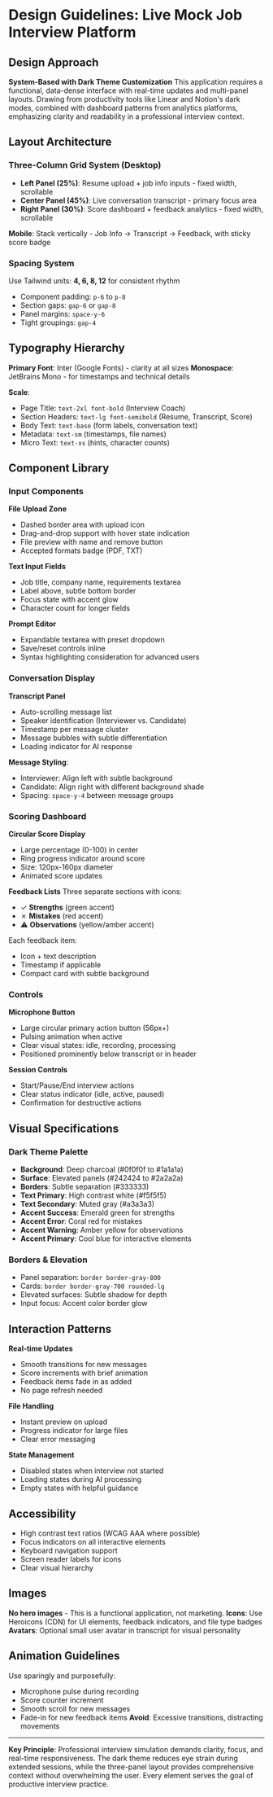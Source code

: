 # Design Guidelines: Live Mock Job Interview Platform

## Design Approach
**System-Based with Dark Theme Customization**
This application requires a functional, data-dense interface with real-time updates and multi-panel layouts. Drawing from productivity tools like Linear and Notion's dark modes, combined with dashboard patterns from analytics platforms, emphasizing clarity and readability in a professional interview context.

## Layout Architecture

### Three-Column Grid System (Desktop)
- **Left Panel (25%)**: Resume upload + job info inputs - fixed width, scrollable
- **Center Panel (45%)**: Live conversation transcript - primary focus area
- **Right Panel (30%)**: Score dashboard + feedback analytics - fixed width, scrollable

**Mobile**: Stack vertically - Job Info → Transcript → Feedback, with sticky score badge

### Spacing System
Use Tailwind units: **4, 6, 8, 12** for consistent rhythm
- Component padding: `p-6` to `p-8`
- Section gaps: `gap-6` or `gap-8`
- Panel margins: `space-y-6`
- Tight groupings: `gap-4`

## Typography Hierarchy

**Primary Font**: Inter (Google Fonts) - clarity at all sizes
**Monospace**: JetBrains Mono - for timestamps and technical details

**Scale**:
- Page Title: `text-2xl font-bold` (Interview Coach)
- Section Headers: `text-lg font-semibold` (Resume, Transcript, Score)
- Body Text: `text-base` (form labels, conversation text)
- Metadata: `text-sm` (timestamps, file names)
- Micro Text: `text-xs` (hints, character counts)

## Component Library

### Input Components
**File Upload Zone**
- Dashed border area with upload icon
- Drag-and-drop support with hover state indication
- File preview with name and remove button
- Accepted formats badge (PDF, TXT)

**Text Input Fields**
- Job title, company name, requirements textarea
- Label above, subtle bottom border
- Focus state with accent glow
- Character count for longer fields

**Prompt Editor**
- Expandable textarea with preset dropdown
- Save/reset controls inline
- Syntax highlighting consideration for advanced users

### Conversation Display
**Transcript Panel**
- Auto-scrolling message list
- Speaker identification (Interviewer vs. Candidate)
- Timestamp per message cluster
- Message bubbles with subtle differentiation
- Loading indicator for AI response

**Message Styling**:
- Interviewer: Align left with subtle background
- Candidate: Align right with different background shade
- Spacing: `space-y-4` between message groups

### Scoring Dashboard
**Circular Score Display**
- Large percentage (0-100) in center
- Ring progress indicator around score
- Size: 120px-160px diameter
- Animated score updates

**Feedback Lists**
Three separate sections with icons:
- ✓ **Strengths** (green accent)
- ✗ **Mistakes** (red accent)  
- ⚠ **Observations** (yellow/amber accent)

Each feedback item:
- Icon + text description
- Timestamp if applicable
- Compact card with subtle background

### Controls
**Microphone Button**
- Large circular primary action button (56px+)
- Pulsing animation when active
- Clear visual states: idle, recording, processing
- Positioned prominently below transcript or in header

**Session Controls**
- Start/Pause/End interview actions
- Clear status indicator (idle, active, paused)
- Confirmation for destructive actions

## Visual Specifications

### Dark Theme Palette
- **Background**: Deep charcoal (#0f0f0f to #1a1a1a)
- **Surface**: Elevated panels (#242424 to #2a2a2a)
- **Borders**: Subtle separation (#333333)
- **Text Primary**: High contrast white (#f5f5f5)
- **Text Secondary**: Muted gray (#a3a3a3)
- **Accent Success**: Emerald green for strengths
- **Accent Error**: Coral red for mistakes
- **Accent Warning**: Amber yellow for observations
- **Accent Primary**: Cool blue for interactive elements

### Borders & Elevation
- Panel separation: `border border-gray-800`
- Cards: `border border-gray-700 rounded-lg`
- Elevated surfaces: Subtle shadow for depth
- Input focus: Accent color border glow

## Interaction Patterns

**Real-time Updates**
- Smooth transitions for new messages
- Score increments with brief animation
- Feedback items fade in as added
- No page refresh needed

**File Handling**
- Instant preview on upload
- Progress indicator for large files
- Clear error messaging

**State Management**
- Disabled states when interview not started
- Loading states during AI processing
- Empty states with helpful guidance

## Accessibility
- High contrast text ratios (WCAG AAA where possible)
- Focus indicators on all interactive elements
- Keyboard navigation support
- Screen reader labels for icons
- Clear visual hierarchy

## Images
**No hero images** - This is a functional application, not marketing.
**Icons**: Use Heroicons (CDN) for UI elements, feedback indicators, and file type badges
**Avatars**: Optional small user avatar in transcript for visual personality

## Animation Guidelines
Use sparingly and purposefully:
- Microphone pulse during recording
- Score counter increment
- Smooth scroll for new messages
- Fade-in for new feedback items
**Avoid**: Excessive transitions, distracting movements

---

**Key Principle**: Professional interview simulation demands clarity, focus, and real-time responsiveness. The dark theme reduces eye strain during extended sessions, while the three-panel layout provides comprehensive context without overwhelming the user. Every element serves the goal of productive interview practice.
